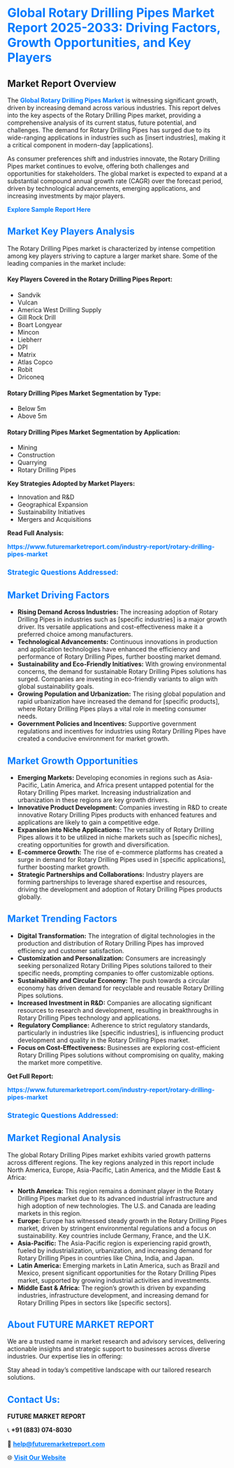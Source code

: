 <h1 style="color: #007BFF;">Global Rotary Drilling Pipes Market Report 2025-2033: Driving Factors, Growth Opportunities, and Key Players</h1>

<section id="overview">
<h2>Market Report Overview</h2>
<p>The <a href="https://www.futuremarketreport.com/industry-report/rotary-drilling-pipes-market" style="color: #007BFF; text-decoration: none;"><strong>Global Rotary Drilling Pipes Market</strong></a> is witnessing significant growth, driven by increasing demand across various industries. This report delves into the key aspects of the Rotary Drilling Pipes market, providing a comprehensive analysis of its current status, future potential, and challenges. The demand for Rotary Drilling Pipes has surged due to its wide-ranging applications in industries such as [insert industries], making it a critical component in modern-day [applications].</p>
<p>As consumer preferences shift and industries innovate, the Rotary Drilling Pipes market continues to evolve, offering both challenges and opportunities for stakeholders. The global market is expected to expand at a substantial compound annual growth rate (CAGR) over the forecast period, driven by technological advancements, emerging applications, and increasing investments by major players.</p>
</section>

<section id="overview">
<p><a href="https://www.futuremarketreport.com/request-sample/reportId=128455" style="color: #007BFF; text-decoration: none;"><strong>Explore Sample Report Here</strong></a></p>
</section>

<section id="key-players">
<h2 style="color: #007BFF;">Market Key Players Analysis</h2>
<p>The Rotary Drilling Pipes market is characterized by intense competition among key players striving to capture a larger market share. Some of the leading companies in the market include:</p>
<h4>Key Players Covered in the Rotary Drilling Pipes Report:</h4>
<ul><li>Sandvik</li><li>Vulcan</li><li>America West Drilling Supply</li><li>Gill Rock Drill</li><li>Boart Longyear</li><li>Mincon</li><li>Liebherr</li><li>DPI</li><li>Matrix</li><li>Atlas Copco</li><li>Robit</li><li>Driconeq</li></ul>
<h4>Rotary Drilling Pipes Market Segmentation by Type:</h4>
<ul><li>Below 5m</li><li>Above 5m</li></ul>

<h4>Rotary Drilling Pipes Market Segmentation by Application:</h4>
<ul><li>Mining</li><li>Construction</li><li>Quarrying</li><li>Rotary Drilling Pipes</li></ul>
<p><strong>Key Strategies Adopted by Market Players:</strong></p>
<ul>
<li>Innovation and R&D</li>
<li>Geographical Expansion</li>
<li>Sustainability Initiatives</li>
<li>Mergers and Acquisitions</li>
</ul>
</section>

<section>
<p><strong>Read Full Analysis: </strong></p><a href="https://www.futuremarketreport.com/industry-report/rotary-drilling-pipes-market" style="color: #007BFF; text-decoration: none;"><strong>https://www.futuremarketreport.com/industry-report/rotary-drilling-pipes-market</strong></a>
<h3 style="color: #007BFF;">Strategic Questions Addressed:</h3>
</section>

<section id="driving-factors">
<h2 style="color: #007BFF;">Market Driving Factors</h2>
<ul>
<li><strong>Rising Demand Across Industries:</strong> The increasing adoption of Rotary Drilling Pipes in industries such as [specific industries] is a major growth driver. Its versatile applications and cost-effectiveness make it a preferred choice among manufacturers.</li>
<li><strong>Technological Advancements:</strong> Continuous innovations in production and application technologies have enhanced the efficiency and performance of Rotary Drilling Pipes, further boosting market demand.</li>
<li><strong>Sustainability and Eco-Friendly Initiatives:</strong> With growing environmental concerns, the demand for sustainable Rotary Drilling Pipes solutions has surged. Companies are investing in eco-friendly variants to align with global sustainability goals.</li>
<li><strong>Growing Population and Urbanization:</strong> The rising global population and rapid urbanization have increased the demand for [specific products], where Rotary Drilling Pipes plays a vital role in meeting consumer needs.</li>
<li><strong>Government Policies and Incentives:</strong> Supportive government regulations and incentives for industries using Rotary Drilling Pipes have created a conducive environment for market growth.</li>
</ul>
</section>

<section id="growth-opportunities">
<h2 style="color: #007BFF;">Market Growth Opportunities</h2>
<ul>
<li><strong>Emerging Markets:</strong> Developing economies in regions such as Asia-Pacific, Latin America, and Africa present untapped potential for the Rotary Drilling Pipes market. Increasing industrialization and urbanization in these regions are key growth drivers.</li>
<li><strong>Innovative Product Development:</strong> Companies investing in R&D to create innovative Rotary Drilling Pipes products with enhanced features and applications are likely to gain a competitive edge.</li>
<li><strong>Expansion into Niche Applications:</strong> The versatility of Rotary Drilling Pipes allows it to be utilized in niche markets such as [specific niches], creating opportunities for growth and diversification.</li>
<li><strong>E-commerce Growth:</strong> The rise of e-commerce platforms has created a surge in demand for Rotary Drilling Pipes used in [specific applications], further boosting market growth.</li>
<li><strong>Strategic Partnerships and Collaborations:</strong> Industry players are forming partnerships to leverage shared expertise and resources, driving the development and adoption of Rotary Drilling Pipes products globally.</li>
</ul>
</section>

<section id="trending-factors">
<h2 style="color: #007BFF;">Market Trending Factors</h2>
<ul>
<li><strong>Digital Transformation:</strong> The integration of digital technologies in the production and distribution of Rotary Drilling Pipes has improved efficiency and customer satisfaction.</li>
<li><strong>Customization and Personalization:</strong> Consumers are increasingly seeking personalized Rotary Drilling Pipes solutions tailored to their specific needs, prompting companies to offer customizable options.</li>
<li><strong>Sustainability and Circular Economy:</strong> The push towards a circular economy has driven demand for recyclable and reusable Rotary Drilling Pipes solutions.</li>
<li><strong>Increased Investment in R&D:</strong> Companies are allocating significant resources to research and development, resulting in breakthroughs in Rotary Drilling Pipes technology and applications.</li>
<li><strong>Regulatory Compliance:</strong> Adherence to strict regulatory standards, particularly in industries like [specific industries], is influencing product development and quality in the Rotary Drilling Pipes market.</li>
<li><strong>Focus on Cost-Effectiveness:</strong> Businesses are exploring cost-efficient Rotary Drilling Pipes solutions without compromising on quality, making the market more competitive.</li>
</ul>
</section>

<section>
<p><strong>Get Full Report: </strong></p><a href="https://www.futuremarketreport.com/industry-report/rotary-drilling-pipes-market" style="color: #007BFF; text-decoration: none;"><strong>https://www.futuremarketreport.com/industry-report/rotary-drilling-pipes-market</strong></a>
<h3 style="color: #007BFF;">Strategic Questions Addressed:</h3>
</section>


<section id="regional-analysis">
<h2 style="color: #007BFF;">Market Regional Analysis</h2>
<p>The global Rotary Drilling Pipes market exhibits varied growth patterns across different regions. The key regions analyzed in this report include North America, Europe, Asia-Pacific, Latin America, and the Middle East & Africa:</p>
<ul>
<li><strong>North America:</strong> This region remains a dominant player in the Rotary Drilling Pipes market due to its advanced industrial infrastructure and high adoption of new technologies. The U.S. and Canada are leading markets in this region.</li>
<li><strong>Europe:</strong> Europe has witnessed steady growth in the Rotary Drilling Pipes market, driven by stringent environmental regulations and a focus on sustainability. Key countries include Germany, France, and the U.K.</li>
<li><strong>Asia-Pacific:</strong> The Asia-Pacific region is experiencing rapid growth, fueled by industrialization, urbanization, and increasing demand for Rotary Drilling Pipes in countries like China, India, and Japan.</li>
<li><strong>Latin America:</strong> Emerging markets in Latin America, such as Brazil and Mexico, present significant opportunities for the Rotary Drilling Pipes market, supported by growing industrial activities and investments.</li>
<li><strong>Middle East & Africa:</strong> The region’s growth is driven by expanding industries, infrastructure development, and increasing demand for Rotary Drilling Pipes in sectors like [specific sectors].</li>
</ul>
</section>

<footer>
<h2 style="color: #007BFF;">About FUTURE MARKET REPORT</h2>
<p>We are a trusted name in market research and advisory services, delivering actionable insights and strategic support to businesses across diverse industries. Our expertise lies in offering:</p>

<p>Stay ahead in today’s competitive landscape with our tailored research solutions.</p>

<h2 style="color: #007BFF;">Contact Us:</h2>
<p><strong>FUTURE MARKET REPORT</strong></p>
<p>📞 <strong>+91 (883) 074-8030</strong></p>
<p>📧 <strong><a href="mailto:help@futuremarketreport.com" style="color: #007BFF;">help@futuremarketreport.com</a></strong></p>
<p>🌐 <strong><a href="https://www.futuremarketreport.com/" style="color: #007BFF;">Visit Our Website</a></strong></p>
</footer>